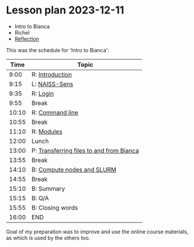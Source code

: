 # Lesson plan 2023-12-11 

 * Intro to Bianca
 * Richel
 * [Reflection](../reflections/20231211_richel.md)

This was the schedule for 'Intro to Bianca':

Time |Topic
-----|------------------------
9:00 |R: [Introduction](intro.md)
9:15 |L: [NAISS-Sens](sens_project_short.md)
9:35 |R: [Login](login_bianca.md)
9:55 |Break
10:10|R: [Command line](commandline.md)
10:55|Break
11:10|R: [Modules](modules1.md)
12:00|Lunch
13:00|P: [Transferring files to and from Bianca](transfer_basics.md)
13:55|Break
14:10|B: [Compute nodes and SLURM](slurm_intro.md)
14:55|Break
15:10|B: Summary
15:15|B: Q/A
15:55|B: Closing words
16:00|END

Goal of my preparation was to improve and use the online course
materials, as which is used by the others too.

